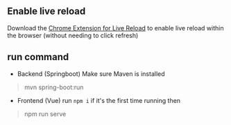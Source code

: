 ## Enable live reload
Download the [Chrome Extension for Live Reload](https://chrome.google.com/webstore/detail/livereload/jnihajbhpnppcggbcgedagnkighmdlei/related?hl=en) to enable live reload within the browser (without needing to click refresh)

## run command
- Backend (Springboot)
Make sure Maven is installed
> mvn spring-boot:run

- Frontend (Vue)
run `npm i` if it's the first time running then
> npm run serve